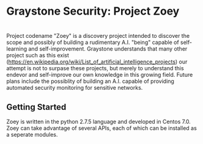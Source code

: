 # Graystone Security: Project Zoey
# 
## 
Project codename "Zoey" is a discovery project intended to discover the scope and possibly of building a rudimentary A.I. "being" capable of self-learning and self-improvement. Graystone understands that many other project such as this exist (https://en.wikipedia.org/wiki/List_of_artificial_intelligence_projects) our attempt is not to surpase these projects, but merely to understand this endevor and self-improve our own knowledge in this growing field. Future plans include the possiblity of building an A.I. capable of providing automated security monitoring for sensitive networks.

## Getting Started

Zoey is written in the python 2.7.5 language and developed in Centos 7.0. Zoey can take advantage of several APIs, each of which can be installed as a seperate modules.